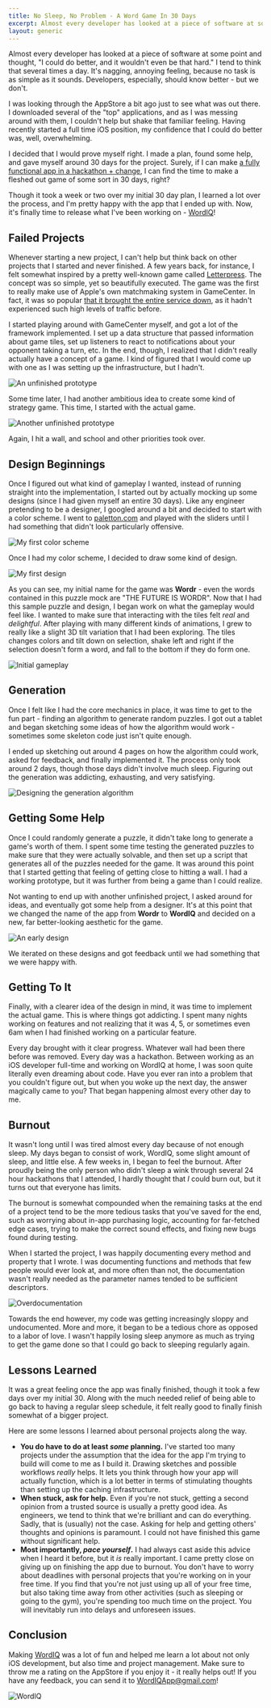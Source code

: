 ```yaml
---
title: No Sleep, No Problem - A Word Game In 30 Days
excerpt: Almost every developer has looked at a piece of software at some point and thought, "I could do better, and it wouldn't even be that hard." I tend to think that several times a day. It's nagging, annoying feeling, because no task is as simple as it sounds. Developers, especially, should know better - but we don't.
layout: generic
---
```


Almost every developer has looked at a piece of software at some point and thought, "I could do better, and it wouldn't even be that hard." I tend to think that several times a day. It's nagging, annoying feeling, because no task is as simple as it sounds. Developers, especially, should know better - but we don't.

I was looking through the AppStore a bit ago just to see what was out there. I downloaded several of the "top" applications, and as I was messing around with them, I couldn't help but shake that familiar feeling. Having recently started a full time iOS position, my confidence that I could do better was, well, overwhelming. 

I decided that I would prove myself right. I made a plan, found some help, and gave myself around 30 days for the project. Surely, if I can make [a fully functional app in a hackathon + change](http://cezarywojcik.com/2014/05/15/corbus-coming-soon), I can find the time to make a fleshed out game of some sort in 30 days, right?

Though it took a week or two over my initial 30 day plan, I learned a lot over the process, and I'm pretty happy with the app that I ended up with. Now, it's finally time to release what I've been working on - [WordIQ](http://itunes.apple.com/app/id1059196571)!

## Failed Projects

Whenever starting a new project, I can't help but think back on other projects that I started and never finished. A few years back, for instance, I felt somewhat inspired by a pretty well-known game called [Letterpress](https://itunes.apple.com/us/app/letterpress-word-game/id526619424?mt=8). The concept was so simple, yet so beautifully executed. The game was the first to really make use of Apple's own matchmaking system in GameCenter. In fact, it was so popular [that it brought the entire service down](http://kotaku.com/5955318/apples-game-center-seems-to-be-malfunctioning-today-blame-letterpress), as it hadn't experienced such high levels of traffic before.

I started playing around with GameCenter myself, and got a lot of the framework implemented. I set up a data structure that passed information about game tiles, set up listeners to react to notifications about your opponent taking a turn, etc. In the end, though, I realized that I didn't really actually have a concept of a game. I kind of figured that I would come up with one as I was setting up the infrastructure, but I hadn't.

![An unfinished prototype](http://i.imgur.com/5vvJsle.gif)

Some time later, I had another ambitious idea to create some kind of strategy game. This time, I started with the actual game.

![Another unfinished prototype](http://imgur.com/olaTjI7.gif)

Again, I hit a wall, and school and other priorities took over.

## Design Beginnings

Once I figured out what kind of gameplay I wanted, instead of running straight into the implementation, I started out by actually mocking up some designs (since I had given myself an entire 30 days). Like any engineer pretending to be a designer, I googled around a bit and decided to start with a color scheme. I went to [paletton.com](http://paletton.com/) and played with the sliders until I had something that didn't look particularly offensive.

![My first color scheme](http://i.imgur.com/Fn5UWnV.png)

Once I had my color scheme, I decided to draw some kind of design.

![My first design](http://imgur.com/8SLkL46.png)

As you can see, my initial name for the game was **Wordr** - even the words contained in this puzzle mock are "THE FUTURE IS WORDR". Now that I had this sample puzzle and design, I began work on what the gameplay would feel like. I wanted to make sure that interacting with the tiles felt *real* and *delightful*. After playing with many different kinds of animations, I grew to really like a slight 3D tilt variation that I had been exploring. The tiles changes colors and tilt down on selection, shake left and right if the selection doesn't form a word, and fall to the bottom if they do form one.

![Initial gameplay](http://i.imgur.com/vuc9LEr.gif)

## Generation

Once I felt like I had the core mechanics in place, it was time to get to the fun part - finding an algorithm to generate random puzzles. I got out a tablet and began sketching some ideas of how the algorithm would work - sometimes some skeleton code just isn't quite enough.

I ended up sketching out around 4 pages on how the algorithm could work, asked for feedback, and finally implemented it. The process only took around 2 days, though those days didn't involve much sleep. Figuring out the generation was addicting, exhausting, and very satisfying.

![Designing the generation algorithm](http://i.imgur.com/g2GadxG.png)

## Getting Some Help

Once I could randomly generate a puzzle, it didn't take long to generate a game's worth of them. I spent some time testing the generated puzzles to make sure that they were actually solvable, and then set up a script that generates all of the puzzles needed for the game. It was around this point that I started getting that feeling of getting close to hitting a wall. I had a working prototype, but it was further from being a game than I could realize.

Not wanting to end up with another unfinished project, I asked around for ideas, and eventually got some help from a designer. It's at this point that we changed the name of the app from **Wordr** to **WordIQ** and decided on a new, far better-looking aesthetic for the game.

![An early design](http://imgur.com/wYSY20Y.png)

We iterated on these designs and got feedback until we had something that we were happy with.

## Getting To It

Finally, with a clearer idea of the design in mind, it was time to implement the actual game. This is where things got addicting. I spent many nights working on features and not realizing that it was 4, 5, or sometimes even 6am when I had finished working on a particular feature.

Every day brought with it clear progress. Whatever wall had been there before was removed. Every day was a hackathon. Between working as an iOS developer full-time and working on WordIQ at home, I was soon quite literally even dreaming about code. Have you ever ran into a problem that you couldn't figure out, but when you woke up the next day, the answer magically came to you? That began happening almost every other day to me.

## Burnout

It wasn't long until I was tired almost every day because of not enough sleep. My days began to consist of work, WordIQ, some slight amount of sleep, and little else. A few weeks in, I began to feel the burnout. After proudly being the only person who didn't sleep a wink through several 24 hour hackathons that I attended, I hardly thought that *I* could burn out, but it turns out that everyone has limits.

The burnout is somewhat compounded when the remaining tasks at the end of a project tend to be the more tedious tasks that you've saved for the end, such as worrying about in-app purchasing logic, accounting for far-fetched edge cases, trying to make the correct sound effects, and fixing new bugs found during testing.

When I started the project, I was happily documenting every method and property that I wrote. I was documenting functions and methods that few people would ever look at, and more often than not, the documentation wasn't really needed as the parameter names tended to be sufficient descriptors.

![Overdocumentation](http://i.imgur.com/5hrwAqT.png)

Towards the end however, my code was getting increasingly sloppy and undocumented. More and more, it began to be a tedious chore as opposed to a labor of love. I wasn't happily losing sleep anymore as much as trying to get the game done so that I could go back to sleeping regularly again.

## Lessons Learned

It was a great feeling once the app was finally finished, though it took a few days over my initial 30. Along with the much needed relief of being able to go back to having a regular sleep schedule, it felt really good to finally finish somewhat of a bigger project.

Here are some lessons I learned about personal projects along the way.

* **You do have to do at least *some* planning.** I've started too many projects under the assumption that the idea for the app I'm trying to build will come to me as I build it. Drawing sketches and possible workflows *really* helps. It lets you think through how your app will actually function, which is a lot better in terms of stimulating thoughts than setting up the caching infrastructure.
* **When stuck, ask for help.** Even if you're not stuck, getting a second opinion from a trusted source is usually a pretty good idea. As engineers, we tend to think that we're brilliant and can do everything. Sadly, that is (usually) not the case. Asking for help and getting others' thoughts and opinions is paramount. I could not have finished this game without significant help.
* **Most importantly, *pace yourself*.** I had always cast aside this advice when I heard it before, but it *is* really important. I came pretty close on giving up on finishing the app due to burnout. You don't have to worry about deadlines with personal projects that you're working on in your free time. If you find that you're not just using up all of your free time, but also taking time away from other activities (such as sleeping or going to the gym), you're spending too much time on the project. You will inevitably run into delays and unforeseen issues.

## Conclusion

Making [WordIQ](http://itunes.apple.com/app/id1059196571) was a lot of fun and helped me learn a lot about not only iOS development, but also time and project management. Make sure to throw me a rating on the AppStore if you enjoy it - it really helps out! If you have any feedback, you can send it to [WordIQApp@gmail.com](mailto:wordiqapp@gmail.com)!

![WordIQ](http://i.imgur.com/afxlDZ0.png)